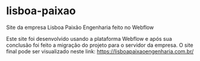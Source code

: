 # lisboa-paixao
Site da empresa Lisboa Paixão Engenharia feito no Webflow

Este site foi desenvolvido usando a plataforma Webflow e após sua conclusão
foi feito a migração do projeto para o servidor da empresa.
O site final pode ser visualizado neste link: https://lisboapaixaoengenharia.com.br/
